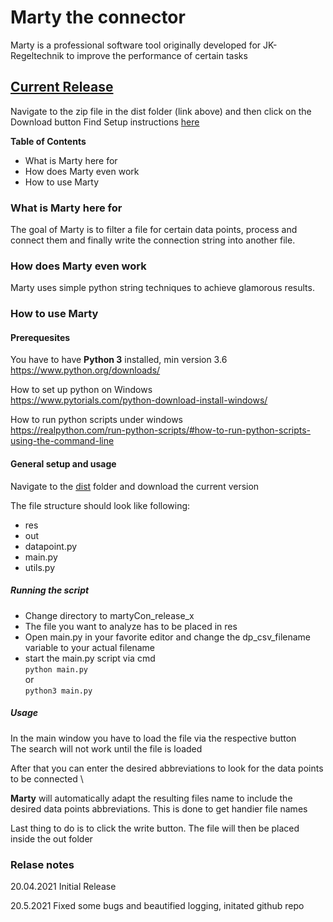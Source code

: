 # Marty the connector

Marty is a professional software tool originally developed for
JK-Regeltechnik to improve the performance of certain tasks

## [Current Release](https://github.com/thecodingcrow/martyCon/tree/master/dist)

Navigate to the zip file in the dist folder (link above) and then click on the Download button
Find Setup instructions [here]()

**Table of Contents**

- What is Marty here for
- How does Marty even work
- How to use Marty

### What is Marty here for

The goal of Marty is to filter a file for certain data points, process and connect them
and finally write the connection string into another file.

### How does Marty even work

Marty uses simple python string techniques to achieve glamorous results.

### How to use Marty

#### Prerequesites

You have to have **Python 3** installed, min version 3.6
https://www.python.org/downloads/

How to set up python on Windows \
https://www.pytorials.com/python-download-install-windows/

How to run python scripts under windows \
https://realpython.com/run-python-scripts/#how-to-run-python-scripts-using-the-command-line

#### General setup and usage

Navigate to the [dist](https://github.com/thecodingcrow/martyCon/tree/master/dist) folder and download the current version

The file structure should look like following:

- res
- out
- datapoint.py
- main.py
- utils.py

##### **Running the script**

- Change directory to martyCon_release_x
- The file you want to analyze has to be placed in res
- Open main.py in your favorite editor and change the dp_csv_filename variable to your actual filename
- start the main.py script via cmd \
  `python main.py` \
  or \
  `python3 main.py`

##### **Usage**

In the main window you have to load the file via the respective button \
The search will not work until the file is loaded

After that you can enter the desired abbreviations to look for the data points to be connected \

**Marty** will automatically adapt the resulting files name to include the desired data points abbreviations. This is done to get handier file names

Last thing to do is to click the write button. The file will then be placed inside the out folder

### Relase notes

20.04.2021 Initial Release

20.5.2021 Fixed some bugs and beautified logging, initated github repo

